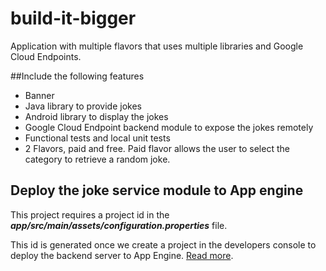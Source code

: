 # build-it-bigger
 Application with multiple flavors that uses multiple libraries and Google Cloud Endpoints.

##Include the following features
* Banner
* Java library to provide jokes
* Android library to display the jokes
* Google Cloud Endpoint backend module to expose the jokes remotely
* Functional tests and local unit tests
* 2 Flavors, paid and free. Paid flavor allows the user to select the category to retrieve a random joke.


## Deploy the joke service module to App engine
This project requires a project id in the **_app/src/main/assets/configuration.properties_** file.

This id is generated once we create a project in the developers console to deploy the backend server
to App Engine. [Read more](https://github.com/GoogleCloudPlatform/gradle-appengine-templates/tree/master/HelloEndpoints).
